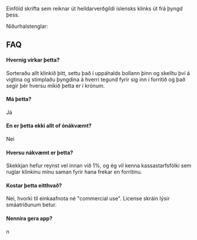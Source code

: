 Einföld skrifta sem reiknar út heildarverðgildi íslensks klinks út frá þyngd þess.

Niðurhalstenglar:

## FAQ  
#### Hvernig virkar þetta? ####
Sorteraðu allt klinkið þitt, settu það í uppáhalds bollann þinn og skelltu því á vigtina og stimplaðu þyngdina á hverri tegund fyrir sig inn í forritið og það segir þér hversu mikið þetta er í krónum.
#### Má þetta? ####
Já
#### En er þetta ekki allt of ónákvæmt? ###
Nei
#### Hversu nákvæmt er þetta? ####
Skekkjan hefur reynst vel innan við 1%, og ég vil kenna kassastarfsfólki sem ruglar klinkinu mínu saman fyrir hana frekar en forritinu.
#### Kostar þetta eitthvað? ####
Nei, hvorki til einkaafnota né "commercial use". License skráin lýsir smáatriðunum betur.
#### Nennira gera app? ####
n
